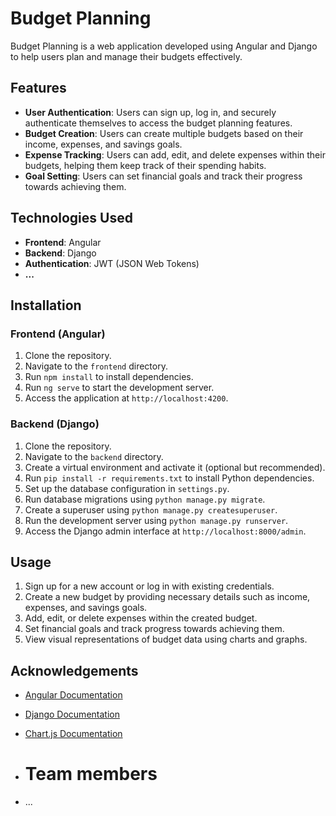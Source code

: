 # Budget Planning

Budget Planning is a web application developed using Angular and Django to help users plan and manage their budgets effectively.

## Features

- **User Authentication**: Users can sign up, log in, and securely authenticate themselves to access the budget planning features.
- **Budget Creation**: Users can create multiple budgets based on their income, expenses, and savings goals.
- **Expense Tracking**: Users can add, edit, and delete expenses within their budgets, helping them keep track of their spending habits.
- **Goal Setting**: Users can set financial goals and track their progress towards achieving them.

## Technologies Used

- **Frontend**: Angular
- **Backend**: Django
- **Authentication**: JWT (JSON Web Tokens)
- **...** 


## Installation

### Frontend (Angular)

1. Clone the repository.
2. Navigate to the `frontend` directory.
3. Run `npm install` to install dependencies.
4. Run `ng serve` to start the development server.
5. Access the application at `http://localhost:4200`.

### Backend (Django)

1. Clone the repository.
2. Navigate to the `backend` directory.
3. Create a virtual environment and activate it (optional but recommended).
4. Run `pip install -r requirements.txt` to install Python dependencies.
5. Set up the database configuration in `settings.py`.
6. Run database migrations using `python manage.py migrate`.
7. Create a superuser using `python manage.py createsuperuser`.
8. Run the development server using `python manage.py runserver`.
9. Access the Django admin interface at `http://localhost:8000/admin`.

## Usage

1. Sign up for a new account or log in with existing credentials.
2. Create a new budget by providing necessary details such as income, expenses, and savings goals.
3. Add, edit, or delete expenses within the created budget.
4. Set financial goals and track progress towards achieving them.
5. View visual representations of budget data using charts and graphs.

## Acknowledgements

- [Angular Documentation](https://angular.io/docs)
- [Django Documentation](https://docs.djangoproject.com/)
- [Chart.js Documentation](https://www.chartjs.org/docs/)

- # Team members
- ...
